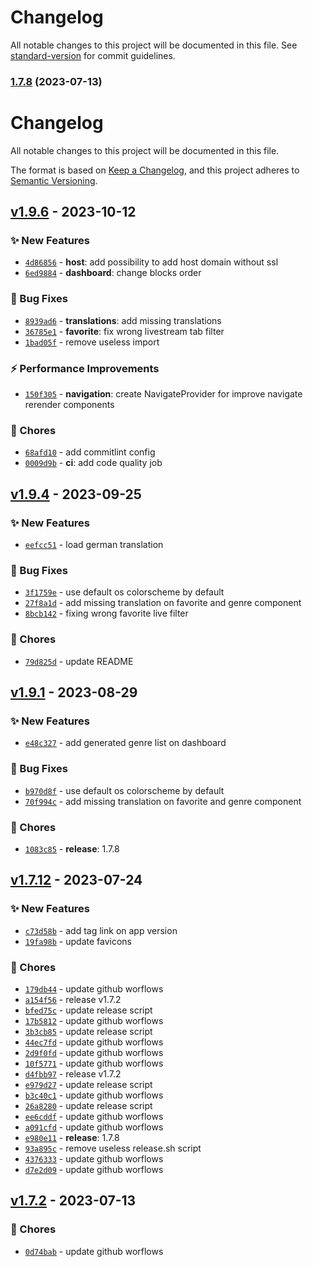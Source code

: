 # Changelog

All notable changes to this project will be documented in this file. See [standard-version](https://github.com/conventional-changelog/standard-version) for commit guidelines.

### [1.7.8](https://github.com/stephane-r/holoplay-pwa/compare/v1.7.0...v1.7.8) (2023-07-13)

# Changelog
All notable changes to this project will be documented in this file.

The format is based on [Keep a Changelog](https://keepachangelog.com/en/1.0.0/),
and this project adheres to [Semantic Versioning](https://semver.org/spec/v2.0.0.html).

## [v1.9.6] - 2023-10-12
### :sparkles: New Features
- [`4d86856`](https://github.com/stephane-r/holoplay-pwa/commit/4d868564c29d4507eeda94d0248bd7255a859b32) - **host**: add possibility to add host domain without ssl
- [`6ed9884`](https://github.com/stephane-r/holoplay-pwa/commit/6ed9884e0111162ed5a992d4536a22d3341262b7) - **dashboard**: change blocks order

### :bug: Bug Fixes
- [`8939ad6`](https://github.com/stephane-r/holoplay-pwa/commit/8939ad63683d12b3fbf53d3f8545deae8b57ef1e) - **translations**: add missing translations
- [`36785e1`](https://github.com/stephane-r/holoplay-pwa/commit/36785e1f4a0118540618ca0144eac41d8e8396dd) - **favorite**: fix wrong livestream tab filter
- [`1bad05f`](https://github.com/stephane-r/holoplay-pwa/commit/1bad05f57ce5e465ee206e073d62decd2a94d196) - remove useless import

### :zap: Performance Improvements
- [`150f305`](https://github.com/stephane-r/holoplay-pwa/commit/150f305c039f2c28fda57cb27242a8847e18a0d6) - **navigation**: create NavigateProvider for improve navigate rerender components

### :wrench: Chores
- [`68afd10`](https://github.com/stephane-r/holoplay-pwa/commit/68afd10522eaa72480b414532e6668bb236acf4d) - add commitlint config
- [`0009d9b`](https://github.com/stephane-r/holoplay-pwa/commit/0009d9bc20e3dd8a5b87bdccc8fc8794b370f5d0) - **ci**: add code quality job


## [v1.9.4] - 2023-09-25
### :sparkles: New Features
- [`eefcc51`](https://github.com/stephane-r/holoplay-pwa/commit/eefcc5134f5f5598e2ee538939977bbf0abd032f) - load german translation

### :bug: Bug Fixes
- [`3f1759e`](https://github.com/stephane-r/holoplay-pwa/commit/3f1759ea3241e702c579a1c7bc5be1817658a1a8) - use default os colorscheme by default
- [`27f8a1d`](https://github.com/stephane-r/holoplay-pwa/commit/27f8a1d0c87c4ab7c74925415e5149a0f79558aa) - add missing translation on favorite and genre component
- [`8bcb142`](https://github.com/stephane-r/holoplay-pwa/commit/8bcb142cc0ce75cb9d21ac4183e59d0ef5ab3a50) - fixing wrong favorite live filter

### :wrench: Chores
- [`79d825d`](https://github.com/stephane-r/holoplay-pwa/commit/79d825dd94c99ffa636901bc577367a2b444ec63) - update README


## [v1.9.1] - 2023-08-29
### :sparkles: New Features
- [`e48c327`](https://github.com/stephane-r/holoplay-pwa/commit/e48c327af3a28f31fd40db3cb733e106fcba1243) - add generated genre list on dashboard

### :bug: Bug Fixes
- [`b970d8f`](https://github.com/stephane-r/holoplay-pwa/commit/b970d8f796860421e67fc28eb17b8cf405f65f69) - use default os colorscheme by default
- [`70f994c`](https://github.com/stephane-r/holoplay-pwa/commit/70f994c9d9245b59f6c0b6b2817228f63d227e2b) - add missing translation on favorite and genre component

### :wrench: Chores
- [`1083c85`](https://github.com/stephane-r/holoplay-pwa/commit/1083c8589ac2ec36fad712bc9ad2d1f255dd4577) - **release**: 1.7.8


## [v1.7.12] - 2023-07-24
### :sparkles: New Features
- [`c73d58b`](https://github.com/stephane-r/holoplay-pwa/commit/c73d58b6ac7cc4271e0c6ad31137493c1de34453) - add tag link on app version
- [`19fa98b`](https://github.com/stephane-r/holoplay-pwa/commit/19fa98b9199c7c630d5fd0e34f13730fd4e1e81a) - update favicons

### :wrench: Chores
- [`179db44`](https://github.com/stephane-r/holoplay-pwa/commit/179db449ebc9670632d63dbfd88d8b84d631376d) - update github worflows
- [`a154f56`](https://github.com/stephane-r/holoplay-pwa/commit/a154f56e3be97637781eaaaa0fa5683dd11ac590) - release v1.7.2
- [`bfed75c`](https://github.com/stephane-r/holoplay-pwa/commit/bfed75c127f6478b17d9809dcbc014ce36c442e7) - update release script
- [`17b5812`](https://github.com/stephane-r/holoplay-pwa/commit/17b58127a254cdaff99dd405407868fd839c1134) - update github worflows
- [`3b3cb85`](https://github.com/stephane-r/holoplay-pwa/commit/3b3cb85e662c46c2e64407d99b704ee1bfb74339) - update release script
- [`44ec7fd`](https://github.com/stephane-r/holoplay-pwa/commit/44ec7fd387fc8dc229fea0ed997797344828f966) - update github worflows
- [`2d9f0fd`](https://github.com/stephane-r/holoplay-pwa/commit/2d9f0fdc0260ffd2c92e6c74f804514282caa528) - update github worflows
- [`10f5771`](https://github.com/stephane-r/holoplay-pwa/commit/10f57716092e90b0f785189f9e51cf3036259548) - update github worflows
- [`d4fbb97`](https://github.com/stephane-r/holoplay-pwa/commit/d4fbb97ee7a42a77d86f48245e96ec4010791d2f) - release v1.7.2
- [`e979d27`](https://github.com/stephane-r/holoplay-pwa/commit/e979d272b5dc259d0f3b0281c19c1e5784b3bad8) - update release script
- [`b3c40c1`](https://github.com/stephane-r/holoplay-pwa/commit/b3c40c137e802ae1945629f869b183da4c055fff) - update github worflows
- [`26a8280`](https://github.com/stephane-r/holoplay-pwa/commit/26a8280404eba968e8afc1841975e0fb124045cd) - update release script
- [`ee6cddf`](https://github.com/stephane-r/holoplay-pwa/commit/ee6cddf89183a10aba2bf49113c25c408475e3de) - update github worflows
- [`a091cfd`](https://github.com/stephane-r/holoplay-pwa/commit/a091cfdcbda17cf1905f38f04ca71ab53c857817) - update github worflows
- [`e980e11`](https://github.com/stephane-r/holoplay-pwa/commit/e980e11a5a1dd0b6730a1bb00613929ccad4d059) - **release**: 1.7.8
- [`93a895c`](https://github.com/stephane-r/holoplay-pwa/commit/93a895c825b6a864f69e85e76cd5843f35275f3b) - remove useless release.sh script
- [`4376333`](https://github.com/stephane-r/holoplay-pwa/commit/43763332c229290c430bd40826da6dda0d49e83b) - update github worflows
- [`d7e2d09`](https://github.com/stephane-r/holoplay-pwa/commit/d7e2d09bdb2f5cabb098750bedfc87a3722541d2) - update github worflows


## [v1.7.2] - 2023-07-13
### :wrench: Chores
- [`0d74bab`](https://github.com/stephane-r/holoplay-pwa/commit/0d74babaf6065a303b9b8cdf9fd3c3dd0487dcfe) - update github worflows


[v1.7.2]: https://github.com/stephane-r/holoplay-pwa/compare/v1.7.1...v1.7.2
[v1.7.12]: https://github.com/stephane-r/holoplay-pwa/compare/v1.7.11...v1.7.12
[v1.9.1]: https://github.com/stephane-r/holoplay-pwa/compare/v1.9.0...v1.9.1
[v1.9.4]: https://github.com/stephane-r/holoplay-pwa/compare/v1.9.3...v1.9.4
[v1.9.6]: https://github.com/stephane-r/holoplay-pwa/compare/v1.9.5...v1.9.6